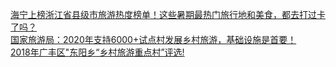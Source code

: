   
[海宁上榜浙江省县级市旅游热度榜单！这些暑期最热门旅行地和美食，都去打过卡了吗？](http://www.dianyue.me/archives/682/ss2m2zwb8mfll4sz/)  
[国家旅游局：2020年支持6000+试点村发展乡村旅游，基础设施是首要！](http://www.dianyue.me/archives/836/ichuip6b3hv6smrh/)  
[2018年广丰区&quot;东阳乡“乡村旅游重点村”评选!](http://www.dianyue.me/archives/999/xd71ovz5y1ozqzva/)